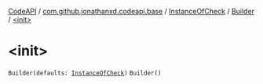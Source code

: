 [CodeAPI](../../../index.md) / [com.github.jonathanxd.codeapi.base](../../index.md) / [InstanceOfCheck](../index.md) / [Builder](index.md) / [&lt;init&gt;](.)

# &lt;init&gt;

`Builder(defaults: `[`InstanceOfCheck`](../index.md)`)`
`Builder()`